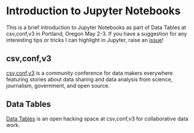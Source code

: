 # Introduction to Jupyter Notebooks

This is a brief introduction to Jupyter Notebooks as part of Data
Tables at csv,conf,v3 in Portland, Oregon May 2-3.  If you have a
suggestion for any interesting tips or tricks I can highlight in
Jupyter, raise an
[issue](https://github.com/danfowler/csvconf-intro-to-jupyter-notebooks/issues)!

## csv,conf,v3

[csv,conf,v3](https://csvconf.com/) is a community conference for data
makers everywhere featuring stories about data sharing and data
analysis from science, journalism, government, and open source.

## Data Tables

[Data Tables](https://github.com/okfn/data-tables.csv) is an open
hacking space at csv,conf,v3 for collaborative data work.
